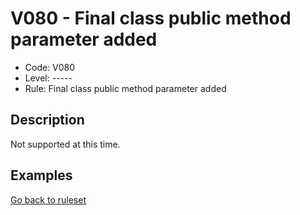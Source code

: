 # V080 - Final class public method parameter added

* Code: V080
* Level: -----
* Rule: Final class public method parameter added

## Description

Not supported at this time.

## Examples

[Go back to ruleset](../README.md)